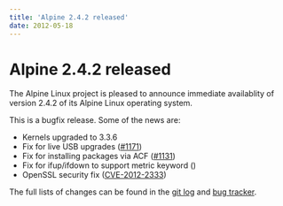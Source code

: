 ```yaml
---
title: 'Alpine 2.4.2 released'
date: 2012-05-18
---
```


# Alpine 2.4.2 released
The Alpine Linux project is pleased to announce immediate availablity of
version 2.4.2 of its Alpine Linux operating system.

This is a bugfix release. Some of the news are:
<ul>
<li>Kernels upgraded to 3.3.6</li>
<li>Fix for live USB upgrades (<a href="http://bugs.alpinelinux.org/issues/1171">#1171</a>)</li>
<li>Fix for installing packages via ACF (<a href="http://bugs.alpinelinux.org/issues/1131">#1131</a>)</li>
<li>Fix for ifup/ifdown to support metric keyword (<a href=""></a>)</li>
<li>OpenSSL security fix (<a href="http://bugs.alpinelinux.org/issues/1151">CVE-2012-2333</a>)</li>
</ul>
The full lists of changes can be found in the <a href="http://git.alpinelinux.org/cgit/aports/log/?h=v2.4.2">git log</a>
and <a href="http://bugs.alpinelinux.org/versions/show/46">bug tracker</a>.